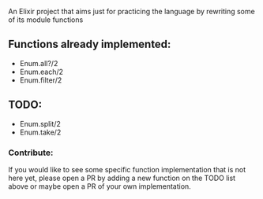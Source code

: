 An Elixir project that aims just for practicing the language by rewriting some of its module functions

## Functions already implemented:

- Enum.all?/2
- Enum.each/2
- Enum.filter/2

## TODO:

- Enum.split/2
- Enum.take/2

### Contribute:

If you would like to see some specific function implementation that is not here yet, please open a PR by adding a new function on the TODO list above or maybe open a PR of your own implementation.
